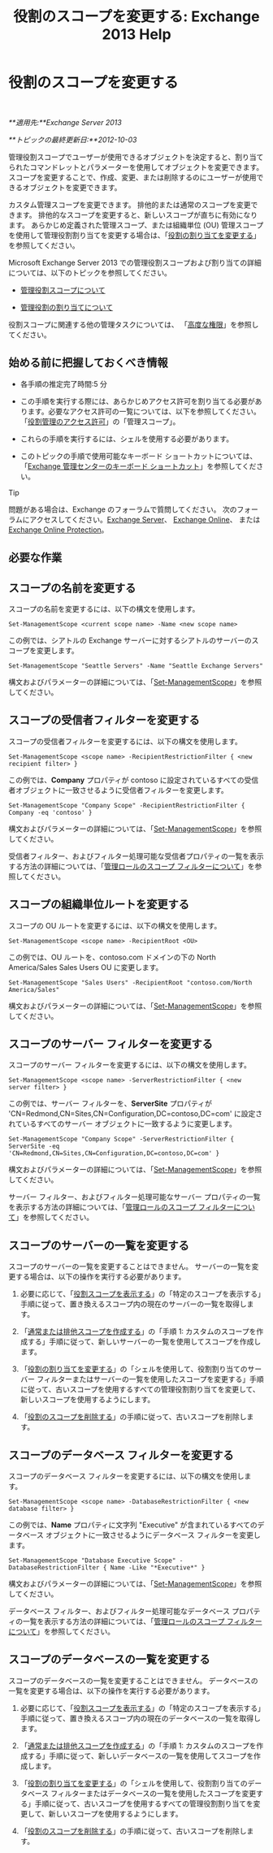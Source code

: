 ﻿---
title: '役割のスコープを変更する: Exchange 2013 Help'
TOCTitle: 役割のスコープを変更する
ms:assetid: 9180e1e0-c352-4ccd-8da6-885a2e309867
ms:mtpsurl: https://technet.microsoft.com/ja-jp/library/Dd298145(v=EXCHG.150)
ms:contentKeyID: 49896369
ms.date: 04/24/2018
mtps_version: v=EXCHG.150
ms.translationtype: HT
---

# 役割のスコープを変更する

 

_**適用先:**Exchange Server 2013_

_**トピックの最終更新日:**2012-10-03_

管理役割スコープでユーザーが使用できるオブジェクトを決定すると、割り当てられたコマンドレットとパラメーターを使用してオブジェクトを変更できます。 スコープを変更することで、作成、変更、または削除するのにユーザーが使用できるオブジェクトを変更できます。

カスタム管理スコープを変更できます。 排他的または通常のスコープを変更できます。 排他的なスコープを変更すると、新しいスコープが直ちに有効になります。 あらかじめ定義された管理スコープ、または組織単位 (OU) 管理スコープを使用して管理役割割り当てを変更する場合は、「[役割の割り当てを変更する](change-a-role-assignment-exchange-2013-help.md)」を参照してください。

Microsoft Exchange Server 2013 での管理役割スコープおよび割り当ての詳細については、以下のトピックを参照してください。

  - [管理役割スコープについて](understanding-management-role-scopes-exchange-2013-help.md)

  - [管理役割の割り当てについて](understanding-management-role-assignments-exchange-2013-help.md)

役割スコープに関連する他の管理タスクについては、 「[高度な権限](advanced-permissions-exchange-2013-help.md)」を参照してください。

## 始める前に把握しておくべき情報

  - 各手順の推定完了時間:5 分

  - この手順を実行する際には、あらかじめアクセス許可を割り当てる必要があります。必要なアクセス許可の一覧については、以下を参照してください。「[役割管理のアクセス許可](role-management-permissions-exchange-2013-help.md)」の「管理スコープ」。

  - これらの手順を実行するには、シェルを使用する必要があります。

  - このトピックの手順で使用可能なキーボード ショートカットについては、「[Exchange 管理センターのキーボード ショートカット](keyboard-shortcuts-in-the-exchange-admin-center-exchange-online-protection-help.md)」を参照してください。


> [!TIP]
> 問題がある場合は、Exchange のフォーラムで質問してください。 次のフォーラムにアクセスしてください。<A href="https://go.microsoft.com/fwlink/p/?linkid=60612">Exchange Server</A>、 <A href="https://go.microsoft.com/fwlink/p/?linkid=267542">Exchange Online</A>、 または <A href="https://go.microsoft.com/fwlink/p/?linkid=285351">Exchange Online Protection</A>。



## 必要な作業

## スコープの名前を変更する

スコープの名前を変更するには、以下の構文を使用します。

    Set-ManagementScope <current scope name> -Name <new scope name>

この例では、シアトルの Exchange サーバーに対するシアトルのサーバーのスコープを変更します。

    Set-ManagementScope "Seattle Servers" -Name "Seattle Exchange Servers"

構文およびパラメーターの詳細については、「[Set-ManagementScope](https://technet.microsoft.com/ja-jp/library/dd297996\(v=exchg.150\))」を参照してください。

## スコープの受信者フィルターを変更する

スコープの受信者フィルターを変更するには、以下の構文を使用します。

    Set-ManagementScope <scope name> -RecipientRestrictionFilter { <new recipient filter> }

この例では、**Company** プロパティが contoso に設定されているすべての受信者オブジェクトに一致させるように受信者フィルターを変更します。

    Set-ManagementScope "Company Scope" -RecipientRestrictionFilter { Company -eq 'contoso' }

構文およびパラメーターの詳細については、「[Set-ManagementScope](https://technet.microsoft.com/ja-jp/library/dd297996\(v=exchg.150\))」を参照してください。

受信者フィルター、およびフィルター処理可能な受信者プロパティの一覧を表示する方法の詳細については、「[管理ロールのスコープ フィルターについて](understanding-management-role-scope-filters-exchange-2013-help.md)」を参照してください。

## スコープの組織単位ルートを変更する

スコープの OU ルートを変更するには、以下の構文を使用します。

    Set-ManagementScope <scope name> -RecipientRoot <OU>

この例では、OU ルートを、contoso.com ドメインの下の North America/Sales Sales Users OU に変更します。

    Set-ManagementScope "Sales Users" -RecipientRoot "contoso.com/North America/Sales"

構文およびパラメーターの詳細については、「[Set-ManagementScope](https://technet.microsoft.com/ja-jp/library/dd297996\(v=exchg.150\))」を参照してください。

## スコープのサーバー フィルターを変更する

スコープのサーバー フィルターを変更するには、以下の構文を使用します。

    Set-ManagementScope <scope name> -ServerRestrictionFilter { <new server filter> }

この例では、サーバー フィルターを、**ServerSite** プロパティが 'CN=Redmond,CN=Sites,CN=Configuration,DC=contoso,DC=com' に設定されているすべてのサーバー オブジェクトに一致するように変更します。

    Set-ManagementScope "Company Scope" -ServerRestrictionFilter { ServerSite -eq 'CN=Redmond,CN=Sites,CN=Configuration,DC=contoso,DC=com' }

構文およびパラメーターの詳細については、「[Set-ManagementScope](https://technet.microsoft.com/ja-jp/library/dd297996\(v=exchg.150\))」を参照してください。

サーバー フィルター、およびフィルター処理可能なサーバー プロパティの一覧を表示する方法の詳細については、「[管理ロールのスコープ フィルターについて](understanding-management-role-scope-filters-exchange-2013-help.md)」を参照してください。

## スコープのサーバーの一覧を変更する

スコープのサーバーの一覧を変更することはできません。 サーバーの一覧を変更する場合は、以下の操作を実行する必要があります。

1.  必要に応じて、「[役割スコープを表示する](view-role-scopes-exchange-2013-help.md)」の「特定のスコープを表示する」手順に従って、置き換えるスコープ内の現在のサーバーの一覧を取得します。

2.  「[通常または排他スコープを作成する](create-a-regular-or-exclusive-scope-exchange-2013-help.md)」の「手順 1: カスタムのスコープを作成する」手順に従って、新しいサーバーの一覧を使用してスコープを作成します。

3.  「[役割の割り当てを変更する](change-a-role-assignment-exchange-2013-help.md)」の「シェルを使用して、役割割り当てのサーバー フィルターまたはサーバーの一覧を使用したスコープを変更する」手順に従って、古いスコープを使用するすべての管理役割割り当てを変更して、新しいスコープを使用するようにします。

4.  「[役割のスコープを削除する](remove-a-role-scope-exchange-2013-help.md)」の手順に従って、古いスコープを削除します。

## スコープのデータベース フィルターを変更する

スコープのデータベース フィルターを変更するには、以下の構文を使用します。

    Set-ManagementScope <scope name> -DatabaseRestrictionFilter { <new database filter> }

この例では、**Name** プロパティに文字列 "Executive" が含まれているすべてのデータベース オブジェクトに一致させるようにデータベース フィルターを変更します。

    Set-ManagementScope "Database Executive Scope" -DatabaseRestrictionFilter { Name -Like "*Executive*" }

構文およびパラメーターの詳細については、「[Set-ManagementScope](https://technet.microsoft.com/ja-jp/library/dd297996\(v=exchg.150\))」を参照してください。

データベース フィルター、およびフィルター処理可能なデータベース プロパティの一覧を表示する方法の詳細については、「[管理ロールのスコープ フィルターについて](understanding-management-role-scope-filters-exchange-2013-help.md)」を参照してください。

## スコープのデータベースの一覧を変更する

スコープのデータベースの一覧を変更することはできません。 データベースの一覧を変更する場合は、以下の操作を実行する必要があります。

1.  必要に応じて、「[役割スコープを表示する](view-role-scopes-exchange-2013-help.md)」の「特定のスコープを表示する」手順に従って、置き換えるスコープ内の現在のデータベースの一覧を取得します。

2.  「[通常または排他スコープを作成する](create-a-regular-or-exclusive-scope-exchange-2013-help.md)」の「手順 1: カスタムのスコープを作成する」手順に従って、新しいデータベースの一覧を使用してスコープを作成します。

3.  「[役割の割り当てを変更する](change-a-role-assignment-exchange-2013-help.md)」の「シェルを使用して、役割割り当てのデータベース フィルターまたはデータベースの一覧を使用したスコープを変更する」手順に従って、古いスコープを使用するすべての管理役割割り当てを変更して、新しいスコープを使用するようにします。

4.  「[役割のスコープを削除する](remove-a-role-scope-exchange-2013-help.md)」の手順に従って、古いスコープを削除します。

